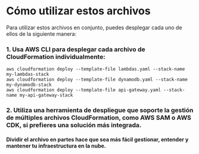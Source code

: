 # Cómo utilizar estos archivos
Para utilizar estos archivos en conjunto, puedes desplegar cada uno de ellos de la siguiente manera:

### 1. Usa AWS CLI para desplegar cada archivo de CloudFormation individualmente:

```aws cloudformation deploy --template-file step-functions.yaml --stack-name my-step-functions-stack
aws cloudformation deploy --template-file lambdas.yaml --stack-name my-lambdas-stack
aws cloudformation deploy --template-file dynamodb.yaml --stack-name my-dynamodb-stack
aws cloudformation deploy --template-file api-gateway.yaml --stack-name my-api-gateway-stack
```

### 2. Utiliza una herramienta de despliegue que soporte la gestión de múltiples archivos CloudFormation, como AWS SAM o AWS CDK, si prefieres una solución más integrada.

#### Dividir el archivo en partes hace que sea más fácil gestionar, entender y mantener tu infraestructura en la nube.
